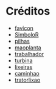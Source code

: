 <h1>Créditos</h1>
<ul>
<li><a href="https://pt.vecteezy.com/arte-vetorial/571405-icone-de-reciclagem" target="_blank">favicon</a>
<li><a href="https://br.freepik.com/vetores-premium/ilustracao-em-vetor-de-um-icone-de-sinal-de-reciclagem-em-preto-e-branco-ecologicamente-correto_36179785.htm" target="_blank">SimboloR</a>
<li><a href="https://www.pexels.com/photo/close-up-photo-of-batteries-698485/" target="_blank">pilhas</a>
<li><a href="https://www.pexels.com/pt-br/foto/botanico-botanica-crescimento-aumento-7538368/" target="_blank">maoplanta</a>
<li><a href="https://www.istockphoto.com/br/foto/retrato-de-inteligente-asi%C3%A1tica-engenheiro-inspetor-m%C3%A3o-segurar-papel-gr%C3%A1fico-gm1252339421-365510338" target="_blank">trabalhador</a>
<li><a href="https://www.pexels.com/pt-br/foto/moinho-de-vento-branco-em-campo-de-grama-414928" target="_blank">turbina</a>
<li><a href="https://www.salaire-minimum.com/salaires/bareme-salaires-activites-dechet-2022" target="_blank">lixeiras</a>
<li><a href="https://www.pexels.com/pt-br/foto/cidade-meio-urbano-meio-ambiente-natureza-11115604/" target="_blank">caminhao</a>
<li><a href="https://www.pexels.com/pt-br/foto/drone-shot-de-landfill-3186574/" target="_blank">tratorlixao</a>
</ul>
